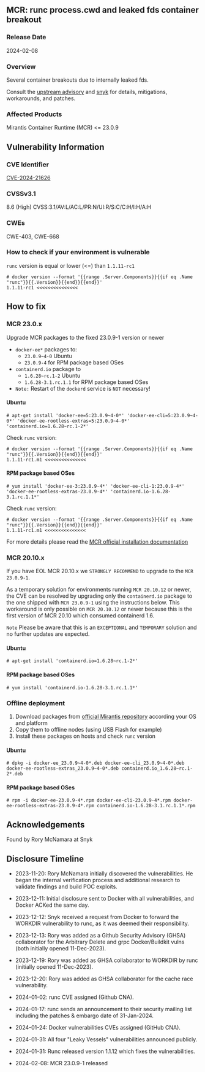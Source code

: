 ## MCR: runc process.cwd and leaked fds container breakout 
### Release Date
2024-02-08
### Overview
Several container breakouts due to internally leaked fds.

Consult the [upstream advisory][upstream] and [snyk][snyk.io] for details, mitigations, workarounds, and patches.
### Affected Products
Mirantis Container Runtime (MCR) <= 23.0.9
## Vulnerability Information
### CVE Identifier
[CVE-2024-21626][nvd.nist.gov]
### CVSSv3.1
8.6 (High) CVSS:3.1/AV:L/AC:L/PR:N/UI:R/S:C/C:H/I:H/A:H
### CWEs
CWE-403, CWE-668
### How to check if your environment is vulnerable
`runc` version is equal or lower (<=) than `1.1.11-rc1`
````
# docker version --format '{{range .Server.Components}}{{if eq .Name "runc"}}{{.Version}}{{end}}{{end}}'
1.1.11-rc1 <<<<<<<<<<<<<<<
````
## How to fix
### MCR 23.0.x
Upgrade MCR packages to the fixed 23.0.9-1 version or newer
* `docker-ee*` packages to:
  - `23.0.9~4-0` Ubuntu
  - `23.0.9-4` for RPM package based OSes
* `containerd.io` package to
  - `1.6.28~rc.1-2` Ubuntu
  - `1.6.28-3.1.rc.1.1` for RPM package based OSes
* `Note:` Restart of the `dockerd` service is `NOT` necessary! 
#### Ubuntu
```
# apt-get install 'docker-ee=5:23.0.9~4-0*' 'docker-ee-cli=5:23.0.9~4-0*' 'docker-ee-rootless-extras=5:23.0.9~4-0*' 'containerd.io=1.6.28~rc.1-2*'
```
Check `runc` version:
```
# docker version --format '{{range .Server.Components}}{{if eq .Name "runc"}}{{.Version}}{{end}}{{end}}'
1.1.11-rc1.m1 <<<<<<<<<<<<<<<
```
#### RPM package based OSes
```
# yum install 'docker-ee-3:23.0.9-4*' 'docker-ee-cli-1:23.0.9-4*' 'docker-ee-rootless-extras-23.0.9-4*' 'containerd.io-1.6.28-3.1.rc.1.1*'
```
Check `runc` version:
```
# docker version --format '{{range .Server.Components}}{{if eq .Name "runc"}}{{.Version}}{{end}}{{end}}'
1.1.11-rc1.m1 <<<<<<<<<<<<<<<
```

For more details please read the [MCR official installation documentation][mcr.docs]

### MCR 20.10.x 
If you have EOL MCR 20.10.x we `STRONGLY RECOMMEND` to upgrade to the `MCR 23.0.9-1`.

As a temporary solution for environments running `MCR 20.10.12` or newer, the CVE can be resolved by upgrading only the `containerd.io` package to the one shipped with `MCR 23.0.9-1` using the instructions below. This workaround is only possible on `MCR 20.10.12` or newer because this is the first version of MCR 20.10 which consumed containerd 1.6.

`Note` Please be aware that this is an `EXCEPTIONAL` and `TEMPORARY` solution and no further updates are expected.
#### Ubuntu
```
# apt-get install 'containerd.io=1.6.28~rc.1-2*'
```
#### RPM package based OSes
```
# yum install 'containerd.io-1.6.28-3.1.rc.1.1*'
```

### Offline deployment
1. Download packages from [official Mirantis repository][mcr.repos] according your OS and platform
2. Copy them to offline nodes (using USB Flash for example)
3. Install these packages on hosts and check `runc` version
#### Ubuntu
```
# dpkg -i docker-ee_23.0.9~4-0*.deb docker-ee-cli_23.0.9~4-0*.deb docker-ee-rootless-extras_23.0.9~4-0*.deb containerd.io_1.6.28~rc.1-2*.deb
```
#### RPM package based OSes
```
# rpm -i docker-ee-23.0.9-4*.rpm docker-ee-cli-23.0.9-4*.rpm docker-ee-rootless-extras-23.0.9-4*.rpm containerd.io-1.6.28-3.1.rc.1.1*.rpm
```

## Acknowledgements
Found by Rory McNamara at Snyk 
## Disclosure Timeline
* 2023-11-20: Rory McNamara initially discovered the vulnerabilities. He began the internal verification process and additional research to validate findings and build POC exploits.
* 2023-12-11: Initial disclosure sent to Docker with all vulnerabilities, and Docker ACKed the same day.
* 2023-12-12: Snyk received a request from Docker to forward the WORKDIR vulnerability to runc, as it was deemed their responsibility.
* 2023-12-13: Rory was added as a Github Security Advisory (GHSA) collaborator for the Arbitrary Delete and grpc Docker/Buildkit vulns (both initially opened 11-Dec-2023).
* 2023-12-19: Rory was added as GHSA collaborator to WORKDIR by runc (initially opened 11-Dec-2023).
* 2023-12-20: Rory was added as GHSA collaborator for the cache race vulnerability.
* 2024-01-02: runc CVE assigned (Github CNA).
* 2024-01-17: runc sends an announcement to their security mailing list including the patches & embargo date of 31-Jan-2024.
* 2024-01-24: Docker vulnerabilities CVEs assigned (GitHub CNA).
* 2024-01-31: All four "Leaky Vessels" vulnerabilities announced publicly.
* 2024-01-31: Runc released version 1.1.12 which fixes the vulnerabilities.
* 2024-02-08: MCR 23.0.9-1 released

  [upstream]: https://github.com/opencontainers/runc/security/advisories/GHSA-xr7r-f8xq-vfvv
  [snyk.io]: https://snyk.io/blog/cve-2024-21626-runc-process-cwd-container-breakout 
  [nvd.nist.gov]: https://nvd.nist.gov/vuln/detail/CVE-2024-21626 
  [mcr.docs]: https://docs.mirantis.com/mcr/23.0/install/mcr-linux.html
  [mcr.repos]: https://repos.miranits.com/
